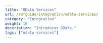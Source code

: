 ```yaml
---
title: "OData Services"
url: /refguide/integration/odata-services/
category: "Integration"
weight: 10
description: "Introduces OData."
tags: ["odata services"]
---
```


